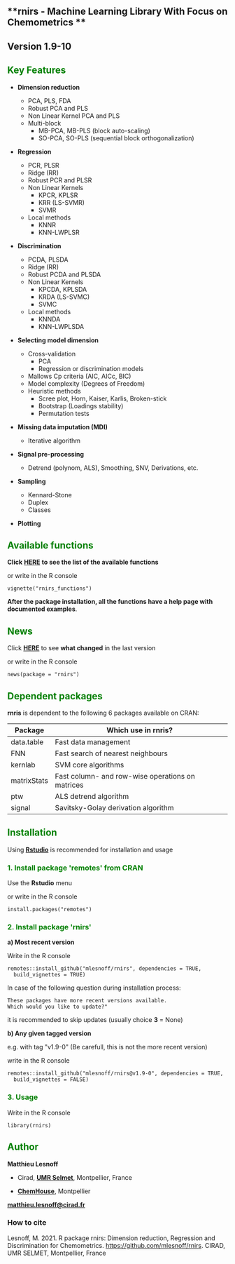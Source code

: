 ## **rnirs - Machine Learning Library With Focus on Chemometrics **  

## <span style="color:grey70"> **Version 1.9-10** </span> 

## <span style="color:green"> **Key Features** </span> 

- **Dimension reduction** 
  - PCA, PLS, FDA
  - Robust PCA and PLS
  - Non Linear Kernel PCA and PLS
  - Multi-block
    - MB-PCA, MB-PLS (block auto-scaling)
    - SO-PCA, SO-PLS (sequential block orthogonalization)

- **Regression**
  - PCR, PLSR
  - Ridge (RR)
  - Robust PCR and PLSR
  - Non Linear Kernels
    - KPCR, KPLSR
    - KRR (LS-SVMR)
    - SVMR
  - Local methods
    - KNNR
    - KNN-LWPLSR 

- **Discrimination**
  - PCDA, PLSDA
  - Ridge (RR)
  - Robust PCDA and PLSDA
  - Non Linear Kernels
    - KPCDA, KPLSDA
    - KRDA (LS-SVMC)
    - SVMC
  - Local methods
    - KNNDA
    - KNN-LWPLSDA

- **Selecting model dimension**
  - Cross-validation
    - PCA
    - Regression or discrimination models
  - Mallows Cp criteria (AIC, AICc, BIC)
  - Model complexity (Degrees of Freedom)
  - Heuristic methods
    - Scree plot, Horn, Kaiser, Karlis, Broken-stick
    - Bootstrap (Loadings stability)
    - Permutation tests

- **Missing data imputation (MDI)**
  - Iterative algorithm
  
- **Signal pre-processing**
  - Detrend (polynom, ALS), Smoothing, SNV, Derivations, etc.

- **Sampling**
  - Kennard-Stone
  - Duplex
  - Classes

- **Plotting**

## <span style="color:green"> **Available functions** </span> 

**Click** [**HERE**](https://github.com/mlesnoff/rnirs/blob/master/doc/rnirs_functions_github.md) **to see the list of the available functions** 

or write in the R console
```{r}
vignette("rnirs_functions")
```

**After the package installation, all the functions have a help page with documented examples**. 

## <span style="color:green"> **News** </span> 

Click [**HERE**](https://github.com/mlesnoff/rnirs/blob/master/inst/NEWS.md) to see **what changed** in the last version 

or write in the R console
```{r}
news(package = "rnirs")
```

## <span style="color:green"> **Dependent packages** </span> 

**rnris** is dependent to the following 6 packages available on CRAN:

| Package | Which use in rnris? |
|---|---|
| data.table | Fast data management |
| FNN | Fast search of nearest neighbours |
| kernlab | SVM core algorithms |
| matrixStats | Fast column- and row-wise operations on matrices |
| ptw | ALS detrend algorithm |
| signal | Savitsky-Golay derivation algorithm |

## <span style="color:green"> **Installation** </span> 

Using [**Rstudio**](https://www.rstudio.com/products/rstudio/download/) is recommended for installation and usage

### <span style="color:green"> 1.  Install package **'remotes'** from CRAN </span>

Use the **Rstudio** menu 

or write in the R console
```{r}
install.packages("remotes")
```

### <span style="color:green"> 2. Install package **'rnirs'** </span> 

**a) Most recent version**

Write in the R console
```{r}
remotes::install_github("mlesnoff/rnirs", dependencies = TRUE, 
  build_vignettes = TRUE)
```
In case of the following question during installation process:
```{r}
These packages have more recent versions available.
Which would you like to update?"
```
it is recommended to skip updates (usually choice **3** = None)

**b) Any given tagged version**

e.g. with tag "v1.9-0"   (Be carefull, this is not the more recent version)

write in the R console
```{r}
remotes::install_github("mlesnoff/rnirs@v1.9-0", dependencies = TRUE, 
  build_vignettes = FALSE)
```

### <span style="color:green"> 3. Usage </span>

Write in the R console
```{r}
library(rnirs)
```

## <span style="color:green"> **Author** </span> 

**Matthieu Lesnoff**

- Cirad, [**UMR Selmet**](https://umr-selmet.cirad.fr/en), Montpellier, France

- [**ChemHouse**](https://www.chemproject.org/ChemHouse), Montpellier

**matthieu.lesnoff@cirad.fr**

### How to cite

Lesnoff, M. 2021. R package rnirs: Dimension reduction, Regression and Discrimination for Chemometrics. https://github.com/mlesnoff/rnirs. CIRAD, UMR SELMET, Montpellier, France






